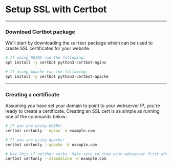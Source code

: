 # Setup SSL with Certbot

---

### Download Certbot package

We'll start by downloading the `certbot` package which can be used to create SSL certificates
for your website.

```bash
# If using NGINX run the following:
apt install -y certbot python3-certbot-nginx

# If using Apache run the following:
apt install -y certbot python3-certbot-apache
```

---

### Creating a certificate

Assuming you have set your domain to point to your webserver IP, you're ready to create a certificate.
Creating an SSL cert is as simple as running one of the commands below:

```bash
# If you are using NGINX:
certbot certonly --nginx -d example.com

# If you are using Apache:
certbot certonly --apache -d example.com

# Use this if neither works. Make sure to stop your webserver first when using this method.
certbot certonly --standalone -d example.com
```
